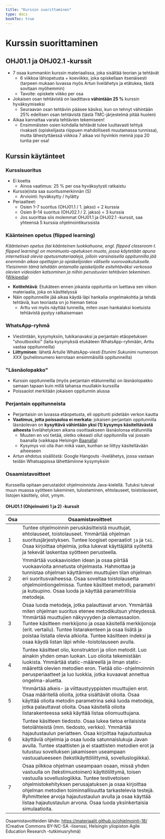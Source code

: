 ```yaml
---
title: "Kurssin suorittaminen"
type: docs
bookToc: true
---
```


# Kurssin suorittaminen

## OHJ01.1 ja OHJ02.1 -kurssit
- 7 osaa kummankin kurssin materiaalissa, joka sisältää teorian ja tehtävät
	- 6 viikkoa lähiopetusta + koeviikko, joka opiskellaan itsenäisesti (tarpeen mukaan luvassa myös Artun livelähetys ja etätukea, tästä sovitaan myöhemmin)
	- Tavoite: opiskele viikko per osa
- Jokaisen osan tehtävistä on laadittava **vähintään 25 %** kurssin hyväksymiseksi
	- Seuraavan osan tehtäviin pääsee käsiksi, kun on tehnyt vähintään 25% edellisen osan tehtävistä (tästä TMC-järjestelmä pitää huolen)
- Aikaa kannattaa varata tehtävien tekemiseen!
	- Ensimmäisten osien kohdalla tehtävät tulee luultavasti tehtyä rivakasti (opiskelijasta riippuen mahdollisesti muutamassa tunnissa), mutta lähestyttäessä viikkoa 7 aikaa voi hyvinkin mennä jopa 20 tuntia per osa!

## Kurssin käytänteet

### Kurssisuoritus
- Ei koetta
	- Ainoa vaatimus: 25 % per osa hyväksytysti ratkaistu
- Kurss(e)ista saa suoritusmerkinnän (S)
	- Arviointi: hyväksytty / hylätty
- Periaatteet:
	- Osien 1–7 suoritus (OHJ01.1 / 1. jakso) = 2 kurssia
	- Osien 8–14 suoritus (OHJ02.1 / 2. jakso) = 3 kurssia
	- Jos suorittaa siis molemmat OHJ01.1 ja OHJ02.1 -kurssit, saa yhteensä 5 kurssia ohjelmointikurssista

### Käänteinen opetus (flipped learning)

*Käänteinen opetus (tai käänteinen luokkahuone, engl. flipped classroom t. flipped learning) on monimuoto-opetuksen muoto, jossa käytetään apuna internetissä olevia opetusmateriaaleja, jolloin varsinaisella oppitunnilla jää enemmän aikaa opettajan ja opiskelijoiden väliselle vuorovaikutukselle. Yleisimmin tämä tehdään antamalla opiskelijoille esitehtäväksi verkossa olevien videoiden katsominen ja niihin perustuvien tehtävien tekeminen.* ([Wikipedia](https://fi.wikipedia.org/wiki/K%C3%A4%C3%A4nteinen_opetus))

- **Kotitehtävä**: Etukäteen ennen jokaista oppituntia on luettava sen viikon materiaalia, joka on käsittelyssä
- Näin oppitunneille jää aikaa käydä läpi hankalia ongelmakohtia ja tehdä tehtäviä, kun teoriasta on jo hieman tietoa
	- Arttu voi myös näyttää tunneilla, miten osan hankalaksi koetuista tehtävistä pystyy ratkaisemaan

### WhatsApp-ryhmä
- Viestintään, kysymyksiin, tukikanavaksi ja perjantain etäopetuksen "shoutboxiksi" (laita kysymyksiä etukäteen WhatsApp-ryhmään, Arttu vastaa oppitunneilla)
- **Liittyminen**: lähetä Artulle WhatsApp-viesti *Etunimi Sukunimi* numeroon *XXX* (puhelinnumero kerrotaan ensimmäisillä oppitunneilla)

### "Läsnäolopakko"
- Kurssin oppitunneilla (myös perjantain etätunneilla) on läsnäolopakko samaan tapaan kuin millä tahansa muullakin kurssilla
- Poissaolot merkitään jokaisen oppitunnin alussa

### Perjantain oppitunneista
- Perjantaisin on luvassa etäopetusta, eli oppitunti pidetään verkon kautta
- **Vaatimus, jotta poissaoloa ei merkata:** jokaisen perjantain oppitunnilla läsnäolevan on **kysyttävä vähintään yksi (1) kysymys käsiteltävästä aiheesta** livelähetyksen aikana osoittaakseen läsnäolonsa etätunnilla
	- Muuten en voi tietää, oletko oikeasti ollut oppitunnilla vai jossain baanalla (vaikkapa Helsingin [Baanalla](https://fi.wikipedia.org/wiki/Baana))
	- Kysymys voi olla ihan mikä vaan, kunhan se liittyy käsiteltävään aiheeseen
- Artun ehdotus sisällöstä: Google Hangouts -livelähetys, jossa vastaan teidän Whatsappissa lähettämiinne kysymyksiin

### Osaamistavoitteet
Kursseilla opitaan perustaidot ohjelmoinnista Java-kielellä. Tutuksi tulevat muun muassa syötteen lukeminen, tulostaminen, ehtolauseet, toistolauseet, listojen käsittely, oliot, ymym.

#### OHJ01.1 (Ohjelmointi 1 ja 2) -kurssit

Osa | Osaamistavoitteet
--- | ---
1 |	Tuntee ohjelmoinnin peruskäsitteistä muuttujat, ehtolauseet, toistolauseet. Ymmärtää ohjelman suoritusjärjestyksen. Tuntee loogiset operaatiot ``ja`` ja ``tai``. Osaa kirjoittaa ohjelmia, jotka lukevat käyttäjältä syötettä ja tekevät laskentaa syötteen perusteella.
2 |	Ymmärtää vuokaavioiden idean ja osaa piirtää vuokaavioita annetusta ohjelmasta. Hahmottaa ja tunnistaa ohjelman käyttämien muuttujien tilan ohjelman eri suoritusvaiheessa. Osaa soveltaa toistolausetta ohjelmointiongelmissa. Tuntee käsitteet metodi, parametri ja kutsupino. Osaa luoda ja käyttää parametrillisia metodeja.
3 |	Osaa luoda metodeja, jotka palauttavat arvon. Ymmärtää miten ohjelman suoritus etenee metodikutsun yhteydessä. Ymmärtää muuttujien näkyvyyden ja olemassaolon. Tuntee käsitteen merkkijono ja osaa käsitellä merkkijonoja (erit. vertailu). Tuntee listarakenteen ja osaa lisätä ja poistaa listalla olevia alkioita. Tuntee käsitteen indeksi ja osaa käydä listan läpi while-toistolauseen avulla.
4 |	Tuntee käsitteet olio, konstruktori ja olion metodit. Luo ainakin yhden oman luokan. Luo olioita tekemistään luokista. Ymmärtää static-määreellä ja ilman static-määrettä olevien metodien eron. Tietää olio-ohjelmoinnin perusperiaatteet ja luo luokkia, jotka kuvaavat annettua ongelma-aluetta.
5 |	Ymmärtää alkeis- ja viittaustyyppisten muuttujien erot. Osaa määritellä olioita, jotka sisältävät olioita. Osaa käyttää olioita metodin parametrina sekä luoda metodeja, jotka palauttavat olioita. Osaa käsitellä olioita listarakenteessa sekä käyttää listaa oliomuuttujana.
6 |	Tuntee käsitteen tiedosto. Osaa lukea tietoa erilaisista tietolähteistä (mm. tiedosto, verkko). Ymmärtää hajautustaulun periatteen. Osaa kirjoittaa hajautustaulua käyttäviä ohjelmia ja osaa luoda satunnaislukuja Javan avulla. Tuntee staattisten ja ei staattisten metodien erot ja tutustuu sovelluksen jakamiseen useampaan vastuualueeseen (tekstikäyttöliittymä, sovelluslogiikka).
7 |	Osaa pilkkoa ohjelman useampaan osaan, missä yhden vastuulla on (tekstimuotoinen) käyttöliittymä, toisen vastuulla sovelluslogiikka. Tuntee testivetoisen ohjelmistokehityksen perusajatuksen ja osaa kirjoittaa ohjelman metodien toiminnallisuutta tarkastelevia testejä. Ryhmittelee arvoja hajautustaulun avulla ja osaa käyttää listaa hajautustaulun arvona. Osaa luoda yksinkertaisia simulaatioita.

Osaamistavoitteiden lähde: https://materiaalit.github.io/ohjelmointi-18/ (Creative Commons BY-NC-SA -lisenssi, Helsingin yliopiston Agile Education Research -tutkimusryhmä)